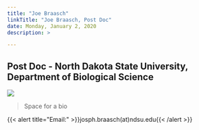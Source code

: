 ```yaml
---
title: "Joe Braasch"
linkTitle: "Joe Braasch, Post Doc"
date: Monday, January 2, 2020
description: >

---
```



## Post Doc - North Dakota State University, Department of Biological Science 

![](http://jillahamilton.com/uploads/3/5/6/0/35601939/editor/img-2234.jpg?1575662124)


>Space for a bio

{{< alert title="Email:" >}}josph.braasch(at)ndsu.edu{{< /alert >}}

